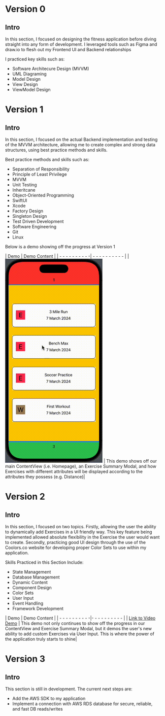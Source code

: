 # Version 0

## Intro
In this section, I focused on designing the fitness application before diving straight into any form of development.
I leveraged tools such as Figma and draw.io to flesh out my Frontend UI and Backend relationships 

I practiced key skills such as: 
- Software Architecure Design (MVVM)
- UML Diagraming
- Model Design
- View Design
- ViewModel Design 

# Version 1
## Intro
In this section, I focused on the actual Backend implementation and testing of the MVVM architecture, allowing me to create complex and strong data structures, using best practice methods and skills.

Best practice methods and skills such as:
- Separation of Responsibility
- Principle of Least Privilege
- MVVM
- Unit Testing
- Inheritcane
- Object-Oriented Programming
- SwiftUI
- Xcode
- Factory Design
- Singleton Design
- Test Driven Development
- Software Engineering
- Git
- Linux

Below is a demo showing off the progress at Version 1

| Demo | Demo Content |
| - - - - - - - - - -| - - - - - - - - - - |
| ![Test Alt Text](Trophy/Assets/Videos/ExerciseModalDemo.v1.gif) | This demo shows off our main ContentView (i.e. Homepage), an Exercise Summary Modal, and how Exercises with different attributes will be displayed according to the attributes they possess (e.g. Distance)|

# Version 2
## Intro
In this section, I focused on two topics. 
Firstly, allowing the user the ability to dynamically add Exercises in a UI friendly way. This key feature being implemented allowed absolute flexibility in the Exercise the user would want to create.
Secondly, practicing good UI design through the use of the Coolors.co website for developing proper Color Sets to use within my application.  

Skills Practiced in this Section Include:
- State Management
- Database Management
- Dynamic Content
- Component Design
- Color Sets
- User Input
- Event Handling
- Framework Development

| Demo | Demo Content |
| - - - - - - - - - -|- - - - - - - - - - |
| [Link to Video Demo](https://drive.google.com/file/d/1XLULtfyo_SGpCxH-LduXSWSue9_EKtpH/view?usp=sharing) | This demo not only continues to show off the progress in our ContentView and Exercise Summary Modal, but it demos the user's new ability to add custom Exercises via User Input.
This is where the power of the application truly starts to shine|

# Version 3
## Intro
This section is still in development. The current next steps are:
- Add the AWS SDK to my application
- Implement a connection with AWS RDS database for secure, reliable, and fast DB reads/writes 
